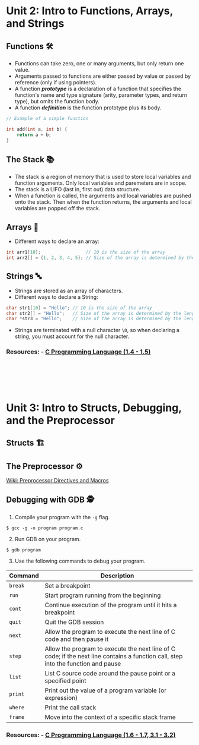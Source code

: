 # Unit 2: Intro to Functions, Arrays, and Strings

## Functions 🛠️
- Functions can take zero, one or many arguments, but only return one value.
- Arguments passed to functions are either passed by value or passed by reference (only if using pointers).
- A function **_prototype_** is a declaration of a function that specifies the function's name and type signature (arity, parameter types, and return type), but omits the function body.
- A function **_definition_** is the function prototype plus its body.


```c
// Example of a simple function

int add(int a, int b) {
    return a + b;
}
```

## The Stack 📚
- The stack is a region of memory that is used to store local variables and function arguments. Only local variables and paremeters are in scope.
- The stack is a LIFO (last in, first out) data structure.
- When a function is called, the arguments and local variables are pushed onto the stack. Then when the function returns, the arguments and local variables are popped off the stack.


## Arrays 🔢 
- Different ways to declare an array:
```c
int arr1[10];                 // 10 is the size of the array
int arr2[] = {1, 2, 3, 4, 5}; // Size of the array is determined by the number of elements
```

## Strings 🔤
- Strings are stored as an array of characters.
- Different ways to declare a String:
```c
char str1[10] = "Hello"; // 10 is the size of the array
char str2[] = "Hello";   // Size of the array is determined by the length of the string
char *str3 = "Hello";    // Size of the array is determined by the length of the string
```
- Strings are terminated with a null character `\0`, so when declaring a string, you must account for the null character.


### Resources: - [C Programming Language (1.4 - 1.5)](https://diveintosystems.org/book/C1-C_intro/functions.html)

<div><br><br><br><br></div> <!-- spacer -->

# Unit 3: Intro to Structs, Debugging, and the Preprocessor

## Structs 🏗️

## The Preprocessor ⚙️
[Wiki: Preprocessor Directives and Macros](https://en.wikibooks.org/wiki/C_Programming/Preprocessor_directives_and_macros)

## Debugging with GDB 🕵️ 
1) Compile your program with the `-g` flag.
```
$ gcc -g -o program program.c
```
2) Run GDB on your program.
```
$ gdb program
```
3) Use the following commands to debug your program.

| Command   | Description                                                     |
|-----------|-----------------------------------------------------------------|
| `break`   | Set a breakpoint                                                |
| `run`     | Start program running from the beginning                       |
| `cont`    | Continue execution of the program until it hits a breakpoint    |
| `quit`    | Quit the GDB session                                           |
| `next`    | Allow the program to execute the next line of C code and then pause it |
| `step`    | Allow the program to execute the next line of C code; if the next line contains a function call, step into the function and pause |
| `list`    | List C source code around the pause point or a specified point |
| `print`   | Print out the value of a program variable (or expression)      |
| `where`   | Print the call stack                                           |
| `frame`   | Move into the context of a specific stack frame                |


### Resources: - [C Programming Language (1.6 - 1.7, 3.1 - 3.2)](https://diveintosystems.org/book/C1-C_intro/structs.html)


